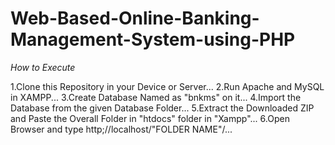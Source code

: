 # Web-Based-Online-Banking-Management-System-using-PHP

*How to Execute*

1.Clone this Repository in your Device or Server...
2.Run Apache and MySQL in XAMPP...
3.Create Database Named as "bnkms" on it...
4.Import the Database from the given Database Folder...
5.Extract the Downloaded ZIP and Paste the Overall Folder in "htdocs" folder in "Xampp"...
6.Open Browser and type http;//localhost/"FOLDER NAME"/...
